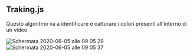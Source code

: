 ## Traking.js

Questo algoritmo va a identificare e catturare i colori presenti all'interno di un video

![Schermata 2020-06-05 alle 09 05 29](https://user-images.githubusercontent.com/61871414/83847373-69852100-a70c-11ea-8305-f5648dcd2f9a.png)
![Schermata 2020-06-05 alle 09 05 37](https://user-images.githubusercontent.com/61871414/83847376-6a1db780-a70c-11ea-8b6a-d15e36be7f17.png)
